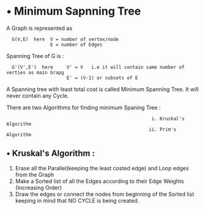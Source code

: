 # • Minimum Sapnning Tree

A Graph is represented as

      G(V,E)  here  V = number of vertex/node
                    E = number of Edges
                       
Spanning Tree of G is :

      G'(V',E')  here     V' = V   i.e it will contain same number of verties as main Grapg    
                          E' = (V-1) or subsets of E
                          
                          
A Spanning tree with least total cost is called Minimum Spanning Tree.
     It will never contain any Cycle.
     


There are two Algorithms for finding minimum Spaning Tree :

                                                         i. Kruskal's Algorithm
                                                        ii. Prim's Algorithm
                                                        

## • Kruskal's Algorithm :
1.	Erase all the Parallel(keeping the least costed edge) and Loop edges from the Graph
2.	Make a Sorted list of all the Edges according to their Edge Weights (Increasing Order)
3.	Draw the edges or connect the nodes from beginning of the Sorted list keeping in mind that NO CYCLE is being created.
